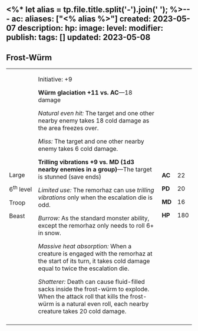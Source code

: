 <%* let alias = tp.file.title.split('-').join(' '); %>---
ac: 
aliases: ["<% alias %>"]
created: 2023-05-07
description: 
hp: 
image: 
level: 
modifier: 
publish: 
tags: []
updated: 2023-05-08
---

## Frost-Würm

<table>
<colgroup>
<col style="width: 16%" />
<col style="width: 71%" />
<col style="width: 5%" />
<col style="width: 6%" />
</colgroup>
<tbody>
<tr class="odd">
<td><p>Large</p>
<p>6<sup>th</sup> level</p>
<p>Troop</p>
<p>Beast</p></td>
<td><p>Initiative: +9</p>
<p><strong>Würm glaciation +11 vs. AC</strong>—18 damage</p>
<p><em>Natural even hit:</em> The target and one other nearby enemy
takes 18 cold damage as the area freezes over.</p>
<p><em>Miss:</em> The target and one other nearby enemy takes 6 cold
damage.</p>
<p><strong>Trilling vibrations +9 vs. MD (1d3 nearby enemies in a
group)</strong>—The target is stunned (save ends)</p>
<p><em>Limited use:</em> The remorhaz can use <em>trilling
vibrations</em> only when the escalation die is odd.</p>
<p><em>Burrow:</em> As the standard monster ability, except the remorhaz
only needs to roll 6+ in snow.</p>
<p><em>Massive heat absorption:</em> When a creature is engaged with the
remorhaz at the start of its turn, it takes cold damage equal to twice
the escalation die.</p>
<p><em>Shatterer:</em> Death can cause fluid-filled sacks inside the
frost-würm to explode. When the attack roll that kills the frost-würm is
a natural even roll, each nearby creature takes 20 cold damage.</p></td>
<td><p><strong>AC</strong></p>
<p><strong>PD</strong></p>
<p><strong>MD</strong></p>
<p><strong>HP</strong></p></td>
<td><p>22</p>
<p>20</p>
<p>16</p>
<p>180</p></td>
</tr>
<tr class="even">
<td></td>
<td></td>
<td></td>
<td></td>
</tr>
</tbody>
</table>
